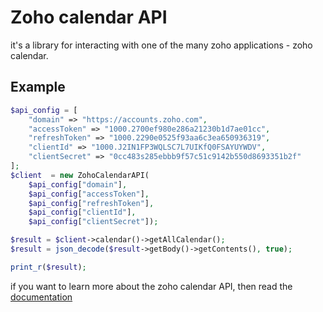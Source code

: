 # Zoho calendar API

it's a library for interacting with one of the many zoho applications - zoho calendar.

## Example
```php
$api_config = [
    "domain" => "https://accounts.zoho.com",
    "accessToken" => "1000.2700ef980e286a21230b1d7ae01cc",
    "refreshToken" => "1000.2290e0525f93aa6c3ea650936319",
    "clientId" => "1000.J2IN1FP3WQLSC7L7UIKfQ0FSAYUYWDV",
    "clientSecret" => "0cc483s285ebbb9f57c51c9142b550d8693351b2f"
];
$client  = new ZohoCalendarAPI(
    $api_config["domain"],
    $api_config["accessToken"],
    $api_config["refreshToken"],
    $api_config["clientId"],
    $api_config["clientSecret"]);

$result = $client->calendar()->getAllCalendar();
$result = json_decode($result->getBody()->getContents(), true);

print_r($result);
```

if you want to learn more about the zoho calendar API, then read the [documentation](https://www.zoho.com/calendar/help/api/introduction.html)
